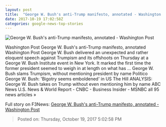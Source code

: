 ```yaml
---
layout: post
title:  "George W. Bush's anti-Trump manifesto, annotated - Washington Post"
date: 2017-10-19 17:02:58Z
categories: google-news-top-stories
---
```


![George W. Bush's anti-Trump manifesto, annotated - Washington Post](https://img.washingtonpost.com/rf/image_1484w/2010-2019/WashingtonPost/2017/10/19/National-Politics/Videos/Images/t_1508431251743_name_Bush_Center_Forum_04017_a01f5.jpg?t=20170517)

Washington Post George W. Bush's anti-Trump manifesto, annotated Washington Post George W. Bush delivered an unexpected and rather eloquent speech against Trumpism and its offshoots on Thursday at a George W. Bush Institute event in New York. It marked the first time the former president seemed to weigh in at length on what has ... George W. Bush slams Trumpism, without mentioning president by name Politico George W. Bush: 'Bigotry seems emboldened' in US The Hill ANALYSIS: George W. Bush takes on Trump without even mentioning him by name ABC News U.S. News & World Report - CNBC - Business Insider - MSNBC all 95 news articles »


Full story on F3News: [George W. Bush's anti-Trump manifesto, annotated - Washington Post](http://www.f3nws.com/n/dnzxjG)

> Posted on: Thursday, October 19, 2017 5:02:58 PM
